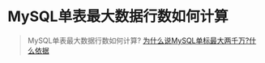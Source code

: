 # MySQL单表最大数据行数如何计算
> MySQL单表最大数据行数如何计算? [为什么说MySQL单标最大两千万?什么依据](../-999.VIDEOS/1096099324-1-208.mp4)